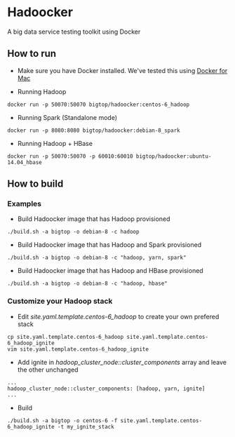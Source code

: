 # Hadoocker

A big data service testing toolkit using Docker

## How to run

* Make sure you have Docker installed. We've tested this using [Docker for Mac](https://docs.docker.com/docker-for-mac/)

* Running Hadoop

```
docker run -p 50070:50070 bigtop/hadoocker:centos-6_hadoop
```

* Running Spark (Standalone mode)

```
docker run -p 8080:8080 bigtop/hadoocker:debian-8_spark
```

* Running Hadoop + HBase

```
docker run -p 50070:50070 -p 60010:60010 bigtop/hadoocker:ubuntu-14.04_hbase
```

## How to build

### Examples

* Build Hadoocker image that has Hadoop provisioned

```
./build.sh -a bigtop -o debian-8 -c hadoop 
```

* Build Hadoocker image that has Hadoop and Spark provisioned

```
./build.sh -a bigtop -o debian-8 -c "hadoop, yarn, spark"
```

* Build Hadoocker image that has Hadoop and HBase provisioned

```
./build.sh -a bigtop -o debian-8 -c "hadoop, hbase"
```

### Customize your Hadoop stack

* Edit *site.yaml.template.centos-6_hadoop* to create your own prefered stack

```
cp site.yaml.template.centos-6_hadoop site.yaml.template.centos-6_hadoop_ignite
vim site.yaml.template.centos-6_hadoop_ignite
```

* Add ignite in *hadoop_cluster_node::cluster_components* array and leave the other unchanged

```
...
hadoop_cluster_node::cluster_components: [hadoop, yarn, ignite]
...
```

* Build 

```
./build.sh -a bigtop -o centos-6 -f site.yaml.template.centos-6_hadoop_ignite -t my_ignite_stack
```
